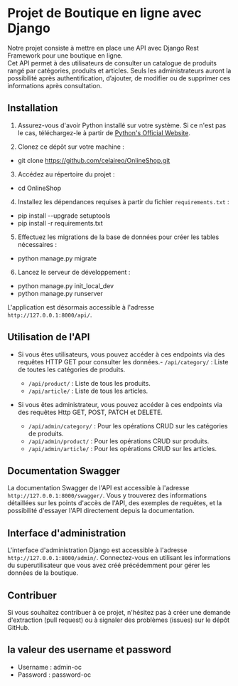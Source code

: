 # Projet de Boutique en ligne avec Django

Notre projet consiste à mettre en place une API avec Django Rest Framework pour une boutique en ligne.  
Cet API permet à des utilisateurs de consulter un catalogue de produits rangé par catégories, produits et articles. 
Seuls les administrateurs auront la possibilité après authentification, d’ajouter, de modifier ou de supprimer ces informations après consultation. 


## Installation

1. Assurez-vous d'avoir Python installé sur votre système. Si ce n'est pas le cas, téléchargez-le à partir de [Python's Official Website](https://www.python.org/downloads/).


2. Clonez ce dépôt sur votre machine :

- git clone https://github.com/celaireo/OnlineShop.git

3. Accédez au répertoire du projet :
- cd OnlineShop


4. Installez les dépendances requises à partir du fichier `requirements.txt` :
- pip install --upgrade setuptools
- pip install -r requirements.txt


5. Effectuez les migrations de la base de données pour créer les tables nécessaires :
- python manage.py migrate


6. Lancez le serveur de développement :
- python manage.py init_local_dev
- python manage.py runserver

L'application est désormais accessible à l'adresse `http://127.0.0.1:8000/api/`.

## Utilisation de l'API

* Si vous êtes utilisateurs, vous pouvez accéder à ces endpoints via des requêtes HTTP GET pour consulter les données.- `/api/category/` : Liste de toutes les catégories de produits.
  - `/api/product/` : Liste de tous les produits.
  - `/api/article/` : Liste de tous les articles.

* Si vous êtes administrateur, vous pouvez accéder à ces endpoints via des requêtes Http GET, POST, PATCH et DELETE.
  - `/api/admin/category/` : Pour les opérations CRUD sur les catégories de produits.
  - `/api/admin/product/` : Pour les opérations CRUD sur produits.
  - `/api/admin/article/` : Pour les opérations CRUD sur les articles.

## Documentation Swagger

La documentation Swagger de l'API est accessible à l'adresse `http://127.0.0.1:8000/swagger/`. Vous y trouverez des informations détaillées sur les points d'accès de l'API, des exemples de requêtes, et la possibilité d'essayer l'API directement depuis la documentation.

## Interface d'administration

L'interface d'administration Django est accessible à l'adresse `http://127.0.0.1:8000/admin/`. Connectez-vous en utilisant les informations du superutilisateur que vous avez créé précédemment pour gérer les données de la boutique.

## Contribuer

Si vous souhaitez contribuer à ce projet, n'hésitez pas à créer une demande d'extraction (pull request) ou à signaler des problèmes (issues) sur le dépôt GitHub.

## la valeur des username et password
- Username : admin-oc
- Password : password-oc 

